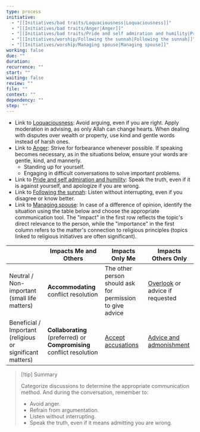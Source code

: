 ```yaml
---
type: process
initiative:
  - "[[Initiatives/bad traits/Loquaciousness|Loquaciousness]]"
  - "[[Initiatives/bad traits/Anger|Anger]]"
  - "[[Initiatives/bad traits/Pride and self admiration and humility|Pride and self admiration and humility]]"
  - "[[Initiatives/worship/Following the sunnah|Following the sunnah]]"
  - "[[Initiatives/worship/Managing spouse|Managing spouse]]"
working: false
due: ""
duration: 
recurrence: ""
start: ""
waiting: false
review: ""
file: ""
context: ""
dependency: ""
step: ""
---
```


* Link to [Loquaciousness](Initiatives/bad%20traits/Loquaciousness.md): Avoid arguing, even if you are right. Apply moderation in advising, as only Allah can change hearts. When dealing with disputes over wealth or property, use kind and gentle words instead of harsh ones.
* Link to [Anger](Initiatives/bad%20traits/Anger.md): Strive for forbearance whenever possible. If speaking becomes necessary, as in the situations below, ensure your words are gentle, kind, and mannerly.
    * Standing up for yourself.
    * Engaging in difficult conversations to solve important problems.
* Link to [Pride and self admiration and humility](Initiatives/bad%20traits/Pride%20and%20self%20admiration%20and%20humility.md): Speak the truth, even if it is against yourself, and apologize if you are wrong.
* Link to [Following the sunnah](Initiatives/worship/Following%20the%20sunnah.md): Listen without interrupting, even if you disagree or know better.
* Link to [Managing spouse](Initiatives/worship/Managing%20spouse.md): In case of a difference of opinion, identify the situation using the table below and choose the appropriate communication tool. The "impact" in the first row reflects the topic's direct relevance to the person, while the "importance" in the first column refers to the matter's connection to religious principles (topics linked to religious initiatives are often significant).

|                                                           | Impacts Me and Others                                                 | Impacts Only Me                                                                                                       | Impacts Others Only                                                                           |
| --------------------------------------------------------- | --------------------------------------------------------------------- | --------------------------------------------------------------------------------------------------------------------- | --------------------------------------------------------------------------------------------- |
| Neutral / Non-important (small life matters)              | **Accommodating** conflict resolution                                 | The other person should ask for permission to give advice                                                             | [Overlook](Processes/Overlook%20what%20is%20disliked.md) or advice if requested |
| Beneficial / Important (religious or significant matters) | **Collaborating** (preferred) or **Compromising** conflict resolution | [Accept accusations](Processes/Accept%20accusations%20or%20forgive%20transgressions%20against%20you.md) | [Advice and admonishment](Processes/Advice%20and%20admonishment.md)             |

> [!tip] Summary
> 
> 
> Categorize discussions to determine the appropriate communication method. And during the conversation, remember to:
> 
> * Avoid anger.
> * Refrain from argumentation.
> * Listen without interrupting.
> * Speak the truth, even if it means admitting you are wrong.
> 

